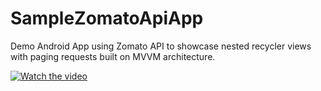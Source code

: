 # SampleZomatoApiApp
Demo Android App using Zomato API to showcase nested recycler views with paging requests built on MVVM architecture. 

[![Watch the video](https://i.imgur.com/vKb2F1B.png)](https://youtu.be/vt5fpE0bzSY)
